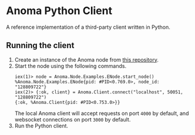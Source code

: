 # Anoma Python Client

A reference implementation of a third-party client written in Python.

## Running the client 

1. Create an instance of the Anoma node from [this repository](https://github.com/anoma/anoma).
2. Start the node using the following commands.
   ```iex 
   iex(1)> node = Anoma.Node.Examples.ENode.start_node()
   %Anoma.Node.Examples.ENode{pid: #PID<0.769.0>, node_id: "128809722"}
   iex(2)> {:ok, client} = Anoma.Client.connect("localhost", 50051, "128809722")
   {:ok, %Anoma.Client{pid: #PID<0.753.0>}}
   ```
   The local Anoma client will accept requests on port `4000` by default, and websocket connections on port `3000` by default.
3. Run the Python client.
   
   

